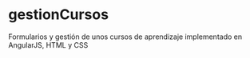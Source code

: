 # gestionCursos
Formularios y gestión de unos cursos de aprendizaje implementado en AngularJS, HTML y CSS
